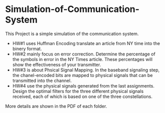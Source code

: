 # Simulation-of-Communication-System
This Project is a simple simulation of the communication system.
- HW#1 uses Huffman Encoding translate an article from NY time into the binery format.
- HW#2 mainly focus on error correction. Determine the percentage of the symbols in error in the NY Times article. These percentages will show the effectiveness of your transmitter. 
- HW#3 is about Phsical Signal Mapping. In the baseband signaling step, the chanel-encoded bits are mapped to physical signals that can be transmitted into the channel.
- HW#4 use the physical signals generated from the last assignments.  Design the optimal filters for the three different physical signals received, each of which is based on one of the three constellations. 

More details are shown in the PDF of each folder.
